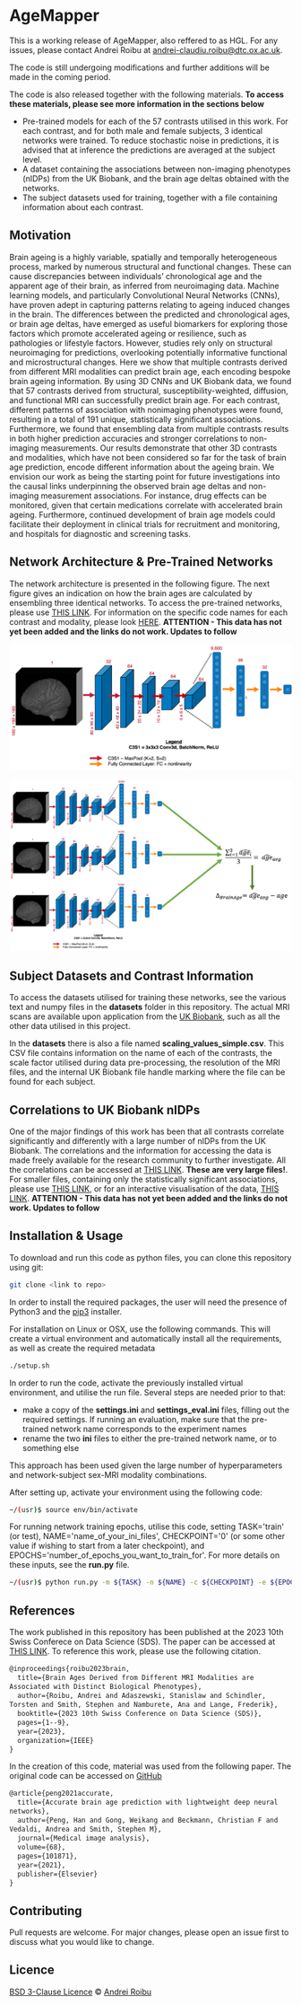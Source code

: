 # AgeMapper

This is a working release of AgeMapper, also reffered to as HGL. For any issues, please contact Andrei Roibu at andrei-claudiu.roibu@dtc.ox.ac.uk. 

The code is still undergoing modifications and further additions will be made in the coming period.

The code is also released together with the following materials. **To access these materials, please see more information in the sections below** 

* Pre-trained models for each of the 57 contrasts utilised in this work. For each contrast, and for both male and female subjects, 3 identical networks were trained. To reduce stochastic noise in predictions, it is advised that at inference the predictions are averaged at the subject level.
* A dataset containing the associations between non-imaging phenotypes (nIDPs) from the UK Biobank, and the brain age deltas obtained with the networks.
* The subject datasets used for training, together with a file containing information about each contrast.

## Motivation

Brain ageing is a highly variable, spatially and temporally heterogeneous process, marked by numerous structural and functional changes. These can cause discrepancies between individuals’ chronological age and the apparent age of their brain, as inferred from neuroimaging data. Machine learning models, and particularly Convolutional Neural Networks (CNNs), have proven adept in capturing patterns relating to ageing induced changes in the brain. The differences between the predicted and chronological ages, or brain age deltas, have emerged as useful biomarkers for exploring those factors which promote accelerated ageing or resilience, such as pathologies or lifestyle factors. However, studies rely only on structural neuroimaging for predictions, overlooking potentially informative functional and microstructural changes. Here we show that multiple contrasts derived from different MRI modalities can predict brain age, each encoding bespoke brain ageing information. By using 3D CNNs and UK Biobank data, we found that 57 contrasts derived from structural, susceptibility-weighted, diffusion, and functional MRI can successfully predict brain age. For each contrast, different patterns of association with nonimaging phenotypes were found, resulting in a total of 191 unique, statistically significant associations. Furthermore, we found that ensembling data from multiple contrasts results in both higher prediction accuracies and stronger correlations to non-imaging measurements. Our results demonstrate that other 3D contrasts and modalities, which have not been considered so far for the task of brain age prediction, encode different information about the ageing brain. We envision our work as being the starting point for future investigations into the causal links underpinning the observed brain age deltas and non-imaging measurement associations. For instance, drug effects can be monitored, given that certain medications correlate with accelerated brain ageing. Furthermore, continued development of brain age models could facilitate their deployment in clinical trials for recruitment and monitoring, and hospitals for diagnostic and screening tasks.

## Network Architecture & Pre-Trained Networks

The network architecture is presented in the following figure. The next figure gives an indication on how the brain ages are calculated by ensembling three identical networks. To access the pre-trained networks, please use [THIS LINK](). For information on the specific code names for each contrast and modality, please look [HERE]().  **ATTENTION - This data has not yet been added and the links do not work. Updates to follow** 

![network architecture](/figures/HGL.png)

![network architecture](/figures/HGLensemble.png)


## Subject Datasets and Contrast Information

To access the datasets utilised for training these networks, see the various text and numpy files in the __datasets__ folder in this repository. The actual MRI scans are available upon application from the [UK Biobank](https://www.ukbiobank.ac.uk), such as all the other data utilised in this project. 

In the __datasets__ there is also a file named __scaling_values_simple.csv__. This CSV file contains information on the name of each of the contrasts, the scale factor utilised during data pre-processing, the resolution of the MRI files, and the internal UK Biobank file handle marking where the file can be found for each subject.

## Correlations to UK Biobank nIDPs

One of the major findings of this work has been that all contrasts correlate significantly and differently with a large number of nIDPs from the UK Biobank. The correlations and the information for accessing the data is made freely available for the research community to further investigate. All the correlations can be accessed at [THIS LINK](). **These are very large files!**. For smaller files, containing only the statistically significant associations, please use [THIS LINK](), or for an interactive visualisation of the data, [THIS LINK](). **ATTENTION - This data has not yet been added and the links do not work. Updates to follow**  

## Installation & Usage
To download and run this code as python files, you can clone this repository using git:

```bash
git clone <link to repo>
```

In order to install the required packages, the user will need the presence of Python3 and the [pip3](https://pip.pypa.io/en/stable/) installer. 

For installation on Linux or OSX, use the following commands. This will create a virtual environment and automatically install all the requirements, as well as create the required metadata

```bash
./setup.sh
```

In order to run the code, activate the previously installed virtual environment, and utilise the run file. Several steps are needed prior to that:
* make a copy of the __settings.ini__ and __settings_eval.ini__ files, filling out the required settings. If running an evaluation, make sure that the pre-trained network name corresponds to the experiment names
* rename the two __ini__ files to either the pre-trained network name, or to something else

This approach has been used given the large number of hyperparameters and network-subject sex-MRI modality combinations.

After setting up, activate your environment using the following code:

```bash
~/(usr)$ source env/bin/activate
```

For running network training epochs, utilise this code, setting TASK='train' (or test), NAME='name_of_your_ini_files', CHECKPOINT='0' (or some other value if wishing to start from a later checkpoint), and EPOCHS='number_of_epochs_you_want_to_train_for'. For more details on these inputs, see the __run.py__ file.

```bash
~/(usr)$ python run.py -m ${TASK} -n ${NAME} -c ${CHECKPOINT} -e ${EPOCHS}
```


## References

The work published in this repository has been published at the 2023 10th Swiss Conferece on Data Science (SDS). The paper can be accessed at [THIS LINK](). To reference this work, please use the following citation.

```
@inproceedings{roibu2023brain,
  title={Brain Ages Derived from Different MRI Modalities are Associated with Distinct Biological Phenotypes},
  author={Roibu, Andrei and Adaszewski, Stanislaw and Schindler, Torsten and Smith, Stephen and Namburete, Ana and Lange, Frederik},
  booktitle={2023 10th Swiss Conference on Data Science (SDS)},
  pages={1--9},
  year={2023},
  organization={IEEE}
}
```

In the creation of this code, material was used from the following paper. The original code can be accessed on [GitHub](https://github.com/ha-ha-ha-han/UKBiobank_deep_pretrain/)

```
@article{peng2021accurate,
  title={Accurate brain age prediction with lightweight deep neural networks},
  author={Peng, Han and Gong, Weikang and Beckmann, Christian F and Vedaldi, Andrea and Smith, Stephen M},
  journal={Medical image analysis},
  volume={68},
  pages={101871},
  year={2021},
  publisher={Elsevier}
}
```
## Contributing
Pull requests are welcome. For major changes, please open an issue first to discuss what you would like to change.

## Licence
[BSD 3-Clause Licence](https://opensource.org/licenses/BSD-3-Clause) © [Andrei Roibu](https://github.com/AndreiRoibu)
